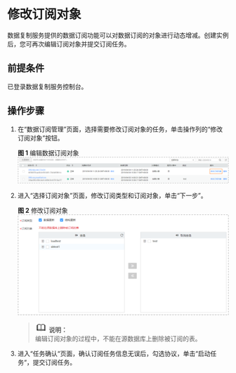 # 修改订阅对象<a name="drs_15_0003"></a>

数据复制服务提供的数据订阅功能可以对数据订阅的对象进行动态增减。创建实例后，您可再次编辑订阅对象并提交订阅任务。

## 前提条件<a name="section16256919193311"></a>

已登录数据复制服务控制台。

## 操作步骤<a name="section87385521312"></a>

1.  在“数据订阅管理”页面，选择需要修改订阅对象的任务，单击操作列的“修改订阅对象”按钮。

    **图 1**  编辑数据订阅对象<a name="fig20676401087"></a>  
    ![](figures/编辑数据订阅对象.png "编辑数据订阅对象")

2.  进入“选择订阅对象”页面，修改订阅类型和订阅对象，单击“下一步”。

    **图 2**  修改订阅对象<a name="fig177141591110"></a>  
    ![](figures/修改订阅对象.png "修改订阅对象")

    >![](public_sys-resources/icon-note.gif) **说明：**   
    >编辑订阅对象的过程中，不能在源数据库上删除被订阅的表。  

3.  进入“任务确认“页面，确认订阅任务信息无误后，勾选协议，单击“启动任务“，提交订阅任务。

